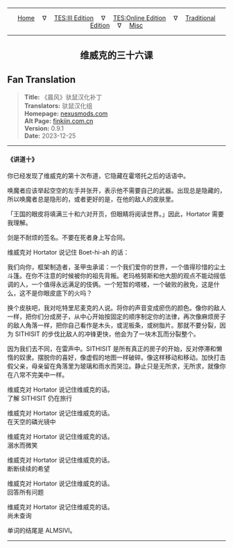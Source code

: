 
---

<!-- Jekyll Page Links -->

<center>
<a href="../../../../../index.html">Home</a>
&emsp;&nabla;&emsp;
<a href="../../../../index-tes3.html">TES:III Edition</a>
&emsp;&nabla;&emsp;
<a href="../../../../index-teso.html">TES:Online Edition</a>
&emsp;&nabla;&emsp;
<a href="../../../../index-traditional.html">Traditional Edition</a>
&emsp;&nabla;&emsp;
<a href="../../../../index-misc.html">Misc</a>
</center>

<!-- Markdown Body Below: -->

---

<center>
<h2><span style="font-family:SimSun">维威克的三十六课</span></h2>
</center>

## Fan Translation

> __Title:__ 《晨风》驮鼠汉化补丁\
> __Translators:__ ﻿驮鼠汉化组\
> __Homepage:__ [nexusmods.com][1]\
> __Alt Page:__ [finkiin.com.cn][2]\
> __Version:__ 0.9.1\
> __Date:__ 2023-12-25

[1]: https://www.nexusmods.com/morrowind/mods/53885
[2]: https://finkiin.com.cn/d/1153

---

#### 《讲道十》

你已经发现了维威克的第十次布道，它隐藏在霍塔托之后的话语中。

唤魔者应该举起空空的左手并张开，表示他不需要自己的武器。出现总是隐藏的，所以唤魔者总是隐形的，或者更好的是，在他的敌人的皮肤里。

「王国的眼皮将填满三十和六对开页，但眼睛将阅读世界。」因此，Hortator 需要我理解。

剑是不耐烦的签名。不要在死者身上写合同。

维威克对 Hortator 说记住 Boet-hi-ah 的话：

我们向你，框架制造者，圣甲虫承诺：一个我们爱你的世界，一个值得珍惜的尘土斗篷。在你不注意的时候被你的祖先背叛。老玛格努斯和他大胆的观点不能动摇低调的人，一个值得永远满足的伎俩。一个短暂的塔楼，一个破败的赦免，这是什么，这不是你眼皮底下的火吗？

换个皮肤吧，我对吃特里尼麦克的人说。将你的声音变成瘀伤的颜色。像你的敌人一样，把你们分成房子，从中心开始按固定的顺序制定你的法律，再次像麻烦房子的敌人角落一样，把你自己看作是木头，或泥板条，或树脂片。那就不要分裂，因为 SITHISIT 的步伐比敌人的冲锋更快，他会为了一块木瓦而分裂整个。

因为我们去不同，在雷声中。SITHISIT 是所有真正的房子的开始，反对停滞和懒惰的奴隶。摆脱你的喜好，像虚假的地图一样破碎。像这样移动和移动。加快打击假父亲，母亲留在角落里为玻璃和雨水而哭泣。静止只是无所求，无所求，就像你在八常不完美中一样。

维威克对 Hortator 说记住维威克的话。\
了解 SITHISIT 仍在旅行

维威克对 Hortator 说记住维威克的话。\
在天空的磷光镜中

维威克对 Hortator 说记住维威克的话。\
溺水而微笑

维威克对 Hortator 说记住维威克的话。\
断断续续的希望

维威克对 Hortator 说记住维威克的话。\
回答所有问题

维威克对 Hortator 说记住维威克的话。\
尚未查询

单词的结尾是 ALMSIVI。

---
